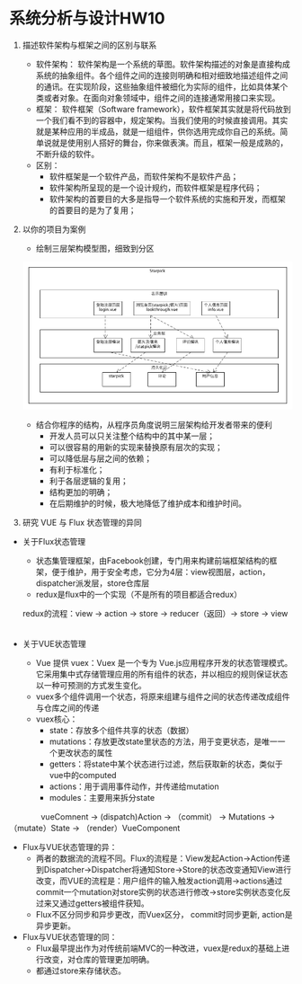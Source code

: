 # 系统分析与设计HW10
1. 描述软件架构与框架之间的区别与联系
	* 软件架构：
	软件架构是一个系统的草图。软件架构描述的对象是直接构成系统的抽象组件。各个组件之间的连接则明确和相对细致地描述组件之间的通讯。在实现阶段，这些抽象组件被细化为实际的组件，比如具体某个类或者对象。在面向对象领域中，组件之间的连接通常用接口来实现。
	* 框架：
	软件框架（Software framework），软件框架其实就是将代码放到一个我们看不到的容器中，规定架构。当我们使用的时候直接调用。其实就是某种应用的半成品，就是一组组件，供你选用完成你自己的系统。简单说就是使用别人搭好的舞台，你来做表演。而且，框架一般是成熟的，不断升级的软件。
	* 区别：
		* 软件框架是一个软件产品，而软件架构不是软件产品；
		* 软件架构所呈现的是一个设计规约，而软件框架是程序代码；
		* 软件架构的首要目的大多是指导一个软件系统的实施和开发，而框架的首要目的是为了复用；
	

2. 以你的项目为案例
	* 绘制三层架构模型图，细致到分区
	
	![](/image/HW10_model.png)
	
	* 结合你程序的结构，从程序员角度说明三层架构给开发者带来的便利
		* 开发人员可以只关注整个结构中的其中某一层；
		* 可以很容易的用新的实现来替换原有层次的实现；
		* 可以降低层与层之间的依赖；
		* 有利于标准化；
		* 利于各层逻辑的复用；
		* 结构更加的明确；
		* 在后期维护的时候，极大地降低了维护成本和维护时间。
	

	
3. 研究 VUE 与 Flux 状态管理的异同

* 关于Flux状态管理
	* 状态集管理框架，由Facebook创建，专门用来构建前端框架结构的框架，便于维护，用于安全考虑，它分为4层：view视图层，action，dispatcher派发层，store仓库层
	* redux是flux中的一个实现（不是所有的项目都适合redux）

	redux的流程：view -> action -> store -> reducer（返回）-> store -> view
　　
* 关于VUE状态管理
	* Vue 提供 vuex：Vuex 是一个专为 Vue.js应用程序开发的状态管理模式。它采用集中式存储管理应用的所有组件的状态，并以相应的规则保证状态以一种可预测的方式发生变化。
	* vuex多个组件调用一个状态，将原来组建与组件之间的状态传递改成组件与仓库之间的传递
	* vuex核心：
		* state：存放多个组件共享的状态（数据）
		* mutations：存放更改state里状态的方法，用于变更状态，是唯一一个更改状态的属性
		* getters：将state中某个状态进行过滤，然后获取新的状态，类似于vue中的computed
		* actions：用于调用事件动作，并传递给mutation
		* modules：主要用来拆分state

　　　　vueComnent -> (dispatch)Action -> （commit） -> Mutations ->（mutate）State -> （render）VueComponent

* Flux与VUE状态管理的异：
	* 两者的数据流的流程不同。Flux的流程是：View发起Action->Action传递到Dispatcher->Dispatcher将通知Store->Store的状态改变通知View进行改变，而VUE的流程是：用户组件的输入触发action调用->actions通过commit一个mutation对store实例的状态进行修改->store实例状态变化反过来又通过getters被组件获知。
	* Flux不区分同步和异步更改，而Vuex区分， commit时同步更新, action是异步更新。
* Flux与VUE状态管理的同：
	* Flux最早提出作为对传统前端MVC的一种改进，vuex是redux的基础上进行改变，对仓库的管理更加明确。
	* 都通过store来存储状态。